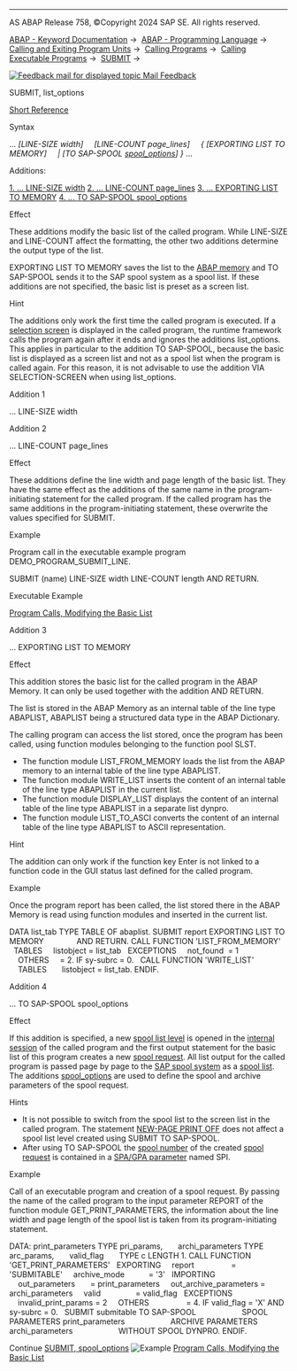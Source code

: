   

* * *

AS ABAP Release 758, ©Copyright 2024 SAP SE. All rights reserved.

[ABAP - Keyword Documentation](javascript:call_link\('abenabap.htm'\)) →  [ABAP - Programming Language](javascript:call_link\('abenabap_reference.htm'\)) →  [Calling and Exiting Program Units](javascript:call_link\('abenabap_execution.htm'\)) →  [Calling Programs](javascript:call_link\('abenabap_program_call.htm'\)) →  [Calling Executable Programs](javascript:call_link\('abenabap_submit_report.htm'\)) →  [SUBMIT](javascript:call_link\('abapsubmit.htm'\)) → 

 [![](Mail.gif?object=Mail.gif "Feedback mail for displayed topic") Mail Feedback](mailto:f1_help@sap.com?subject=Feedback%20on%20ABAP%20Documentation&body=Document:%20SUBMIT%2C%20list_options%2C%20ABAPSUBMIT_LIST_OPTIONS%2C%20758%0D%0A%0D%0AError:%0D%0A%0D%0A%0D%0A%0D%0ASuggestion%20for%20improvement:)

SUBMIT, list\_options

[Short Reference](javascript:call_link\('abapsubmit_shortref.htm'\))

Syntax

... *\[*LINE-SIZE width*\]*
    *\[*LINE-COUNT page\_lines*\]*
    *{* *\[*EXPORTING LIST TO MEMORY*\]*
    *|* *\[*TO SAP-SPOOL [spool\_options](javascript:call_link\('abapsubmit_print_parameters.htm'\))*\]* *}* ...

Additions:

[1\. ... LINE-SIZE width](#!ABAP_ADDITION_1@1@)
[2\. ... LINE-COUNT page\_lines](#!ABAP_ADDITION_2@2@)
[3\. ... EXPORTING LIST TO MEMORY](#!ABAP_ADDITION_3@3@)
[4\. ... TO SAP-SPOOL spool\_options](#!ABAP_ADDITION_4@4@)

Effect

These additions modify the basic list of the called program. While LINE-SIZE and LINE-COUNT affect the formatting, the other two additions determine the output type of the list.

EXPORTING LIST TO MEMORY saves the list to the [ABAP memory](javascript:call_link\('abenabap_memory_glosry.htm'\) "Glossary Entry") and TO SAP-SPOOL sends it to the SAP spool system as a spool list. If these additions are not specified, the basic list is preset as a screen list.

Hint

The additions only work the first time the called program is executed. If a [selection screen](javascript:call_link\('abenselection_screen_glosry.htm'\) "Glossary Entry") is displayed in the called program, the runtime framework calls the program again after it ends and ignores the additions list\_options. This applies in particular to the addition TO SAP-SPOOL, because the basic list is displayed as a screen list and not as a spool list when the program is called again. For this reason, it is not advisable to use the addition VIA SELECTION-SCREEN when using list\_options.

Addition 1   

... LINE-SIZE width

Addition 2   

... LINE-COUNT page\_lines

Effect

These additions define the line width and page length of the basic list. They have the same effect as the additions of the same name in the program-initiating statement for the called program. If the called program has the same additions in the program-initiating statement, these overwrite the values specified for SUBMIT.

Example

Program call in the executable example program DEMO\_PROGRAM\_SUBMIT\_LINE.

SUBMIT (name) LINE-SIZE width LINE-COUNT length AND RETURN.

Executable Example

[Program Calls, Modifying the Basic List](javascript:call_link\('abensubmit_list_abexa.htm'\))

Addition 3   

... EXPORTING LIST TO MEMORY

Effect

This addition stores the basic list for the called program in the ABAP Memory. It can only be used together with the addition AND RETURN.

The list is stored in the ABAP Memory as an internal table of the line type ABAPLIST, ABAPLIST being a structured data type in the ABAP Dictionary.

The calling program can access the list stored, once the program has been called, using function modules belonging to the function pool SLST.

-   The function module LIST\_FROM\_MEMORY loads the list from the ABAP memory to an internal table of the line type ABAPLIST.
-   The function module WRITE\_LIST inserts the content of an internal table of the line type ABAPLIST in the current list.
-   The function module DISPLAY\_LIST displays the content of an internal table of the line type ABAPLIST in a separate list dynpro.
-   The function module LIST\_TO\_ASCI converts the content of an internal table of the line type ABAPLIST to ASCII representation.

Hint

The addition can only work if the function key Enter is not linked to a function code in the GUI status last defined for the called program.

Example

Once the program report has been called, the list stored there in the ABAP Memory is read using function modules and inserted in the current list.

DATA list\_tab TYPE TABLE OF abaplist.
SUBMIT report EXPORTING LIST TO MEMORY
              AND RETURN.
CALL FUNCTION 'LIST\_FROM\_MEMORY'
  TABLES
    listobject = list\_tab
  EXCEPTIONS
    not\_found  = 1
    OTHERS     = 2.
IF sy-subrc = 0.
  CALL FUNCTION 'WRITE\_LIST'
    TABLES
      listobject = list\_tab.
ENDIF.

Addition 4   

... TO SAP-SPOOL spool\_options

Effect

If this addition is specified, a new [spool list level](javascript:call_link\('abenspool_list_level_glosry.htm'\) "Glossary Entry") is opened in the [internal session](javascript:call_link\('abeninternal_session_glosry.htm'\) "Glossary Entry") of the called program and the first output statement for the basic list of this program creates a new [spool request](javascript:call_link\('abenspool_request_glosry.htm'\) "Glossary Entry"). All list output for the called program is passed page by page to the [SAP spool system](javascript:call_link\('abensap_spool_system_glosry.htm'\) "Glossary Entry") as a [spool list](javascript:call_link\('abenspool_list_glosry.htm'\) "Glossary Entry"). The additions [spool\_options](javascript:call_link\('abapsubmit_print_parameters.htm'\)) are used to define the spool and archive parameters of the spool request.

Hints

-   It is not possible to switch from the spool list to the screen list in the called program. The statement [NEW-PAGE PRINT OFF](javascript:call_link\('abapnew-page_print.htm'\)) does not affect a spool list level created using SUBMIT TO SAP-SPOOL.
-   After using TO SAP-SPOOL the [spool number](javascript:call_link\('abenspool_number_glosry.htm'\) "Glossary Entry") of the created [spool request](javascript:call_link\('abenspool_request_glosry.htm'\) "Glossary Entry") is contained in a [SPA/GPA parameter](javascript:call_link\('abenspa_gpa_parameter_glosry.htm'\) "Glossary Entry") named SPI.

Example

Call of an executable program and creation of a spool request. By passing the name of the called program to the input parameter REPORT of the function module GET\_PRINT\_PARAMETERS, the information about the line width and page length of the spool list is taken from its program-initiating statement.

DATA: print\_parameters TYPE pri\_params,
      archi\_parameters TYPE arc\_params,
      valid\_flag       TYPE c LENGTH 1.
CALL FUNCTION 'GET\_PRINT\_PARAMETERS'
  EXPORTING
    report                 = 'SUBMITABLE'
    archive\_mode           = '3'
  IMPORTING
    out\_parameters       = print\_parameters
    out\_archive\_parameters = archi\_parameters
    valid                = valid\_flag
  EXCEPTIONS
    invalid\_print\_params = 2
    OTHERS                 = 4.
IF valid\_flag = 'X' AND sy-subrc = 0.
  SUBMIT submitable TO SAP-SPOOL
                    SPOOL PARAMETERS print\_parameters
                    ARCHIVE PARAMETERS archi\_parameters
                    WITHOUT SPOOL DYNPRO.
ENDIF.

Continue
[SUBMIT, spool\_options](javascript:call_link\('abapsubmit_print_parameters.htm'\))
![Example](exa.gif "Example") [Program Calls, Modifying the Basic List](javascript:call_link\('abensubmit_list_abexa.htm'\))